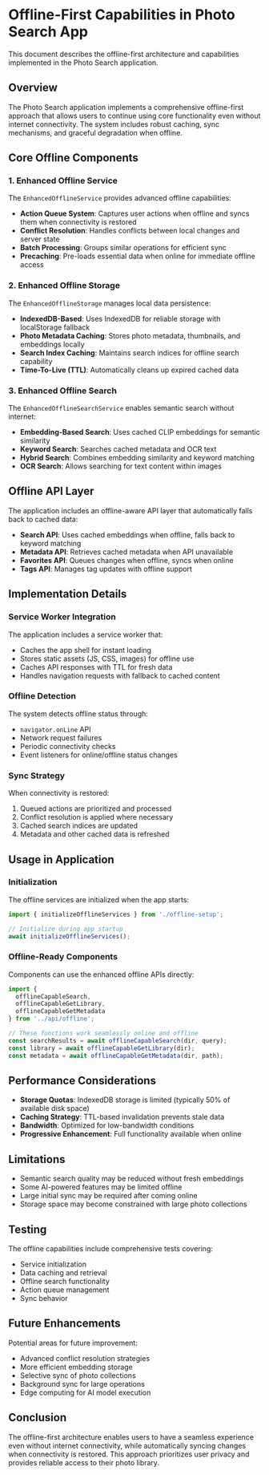 # Offline-First Capabilities in Photo Search App

This document describes the offline-first architecture and capabilities implemented in the Photo Search application.

## Overview

The Photo Search application implements a comprehensive offline-first approach that allows users to continue using core functionality even without internet connectivity. The system includes robust caching, sync mechanisms, and graceful degradation when offline.

## Core Offline Components

### 1. Enhanced Offline Service

The `EnhancedOfflineService` provides advanced offline capabilities:

- **Action Queue System**: Captures user actions when offline and syncs them when connectivity is restored
- **Conflict Resolution**: Handles conflicts between local changes and server state
- **Batch Processing**: Groups similar operations for efficient sync
- **Precaching**: Pre-loads essential data when online for immediate offline access

### 2. Enhanced Offline Storage

The `EnhancedOfflineStorage` manages local data persistence:

- **IndexedDB-Based**: Uses IndexedDB for reliable storage with localStorage fallback
- **Photo Metadata Caching**: Stores photo metadata, thumbnails, and embeddings locally
- **Search Index Caching**: Maintains search indices for offline search capability
- **Time-To-Live (TTL)**: Automatically cleans up expired cached data

### 3. Enhanced Offline Search

The `EnhancedOfflineSearchService` enables semantic search without internet:

- **Embedding-Based Search**: Uses cached CLIP embeddings for semantic similarity
- **Keyword Search**: Searches cached metadata and OCR text
- **Hybrid Search**: Combines embedding similarity and keyword matching
- **OCR Search**: Allows searching for text content within images

## Offline API Layer

The application includes an offline-aware API layer that automatically falls back to cached data:

- **Search API**: Uses cached embeddings when offline, falls back to keyword matching
- **Metadata API**: Retrieves cached metadata when API unavailable
- **Favorites API**: Queues changes when offline, syncs when online
- **Tags API**: Manages tag updates with offline support

## Implementation Details

### Service Worker Integration

The application includes a service worker that:

- Caches the app shell for instant loading
- Stores static assets (JS, CSS, images) for offline use
- Caches API responses with TTL for fresh data
- Handles navigation requests with fallback to cached content

### Offline Detection

The system detects offline status through:

- `navigator.onLine` API
- Network request failures
- Periodic connectivity checks
- Event listeners for online/offline status changes

### Sync Strategy

When connectivity is restored:

1. Queued actions are prioritized and processed
2. Conflict resolution is applied where necessary
3. Cached search indices are updated
4. Metadata and other cached data is refreshed

## Usage in Application

### Initialization

The offline services are initialized when the app starts:

```typescript
import { initializeOfflineServices } from './offline-setup';

// Initialize during app startup
await initializeOfflineServices();
```

### Offline-Ready Components

Components can use the enhanced offline APIs directly:

```typescript
import { 
  offlineCapableSearch,
  offlineCapableGetLibrary,
  offlineCapableGetMetadata 
} from '../api/offline';

// These functions work seamlessly online and offline
const searchResults = await offlineCapableSearch(dir, query);
const library = await offlineCapableGetLibrary(dir);
const metadata = await offlineCapableGetMetadata(dir, path);
```

## Performance Considerations

- **Storage Quotas**: IndexedDB storage is limited (typically 50% of available disk space)
- **Caching Strategy**: TTL-based invalidation prevents stale data
- **Bandwidth**: Optimized for low-bandwidth conditions
- **Progressive Enhancement**: Full functionality available when online

## Limitations

- Semantic search quality may be reduced without fresh embeddings
- Some AI-powered features may be limited offline
- Large initial sync may be required after coming online
- Storage space may become constrained with large photo collections

## Testing

The offline capabilities include comprehensive tests covering:

- Service initialization
- Data caching and retrieval
- Offline search functionality
- Action queue management
- Sync behavior

## Future Enhancements

Potential areas for future improvement:

- Advanced conflict resolution strategies
- More efficient embedding storage
- Selective sync of photo collections
- Background sync for large operations
- Edge computing for AI model execution

## Conclusion

The offline-first architecture enables users to have a seamless experience even without internet connectivity, while automatically syncing changes when connectivity is restored. This approach prioritizes user privacy and provides reliable access to their photo library.